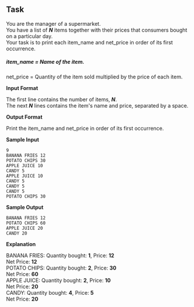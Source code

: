 ## Task

You are the manager of a supermarket.  
You have a list of ***N*** items together with their prices that consumers bought on a particular day.  
Your task is to print each item_name and net_price in order of its first occurrence.  

##### item_name = Name of the item.  
net_price = Quantity of the item sold multiplied by the price of each item.  

**Input Format**

The first line contains the number of items, ***N***.  
The next ***N*** lines contains the item's name and price, separated by a space.  

**Output Format**

Print the item_name and net_price in order of its first occurrence.

**Sample Input**
```
9
BANANA FRIES 12
POTATO CHIPS 30
APPLE JUICE 10
CANDY 5
APPLE JUICE 10
CANDY 5
CANDY 5
CANDY 5
POTATO CHIPS 30
```
**Sample Output**
```
BANANA FRIES 12
POTATO CHIPS 60
APPLE JUICE 20
CANDY 20
```

**Explanation**

BANANA FRIES: Quantity bought: **1**, Price: **12**  
Net Price: **12**  
POTATO CHIPS: Quantity bought: **2**, Price: **30**  
Net Price: **60**  
APPLE JUICE: Quantity bought: **2**, Price: **10**  
Net Price: **20**  
CANDY: Quantity bought: **4**, Price: **5**  
Net Price: **20**  